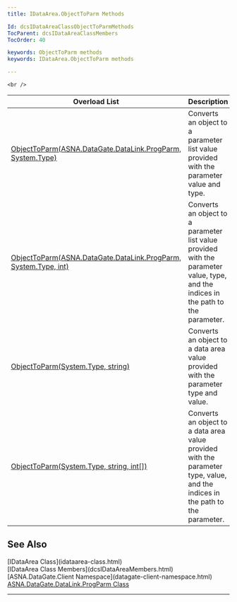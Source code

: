 ```yaml
---
title: IDataArea.ObjectToParm Methods

Id: dcsIDataAreaClassObjectToParmMethods
TocParent: dcsIDataAreaClassMembers
TocOrder: 40

keywords: ObjectToParm methods
keywords: IDataArea.ObjectToParm methods

---
```


	<br />



| Overload List | Description |
| ---- | ---- |
| [ObjectToParm(ASNA.DataGate.DataLink.ProgParm, System.Type)](idataarea-class-object-to_parm-method1.html) | Converts an object to a parameter list value provided with the parameter value and type. |
| [ObjectToParm(ASNA.DataGate.DataLink.ProgParm, System.Type, int)](idataarea-class-object-to_parm-method2.html) | Converts an object to a parameter list value provided with the parameter value, type, and the indices in the path to the parameter. |
| [ObjectToParm(System.Type, string)](idataarea-class-object-to_parm-method3.html) | Converts an object to a data area value provided with the parameter type and value. |
| [ObjectToParm(System.Type, string, int[])](idataarea-class-object-to_parm-method4.html) | Converts an object to a data area value provided with the parameter type, value, and the indices in the path to the parameter. |



## See Also

<dl />
      [IDataArea Class](idataarea-class.html)
      <br />
      [IDataArea Class Members](dcsIDataAreaMembers.html)
      <br />
      [ASNA.DataGate.Client Namespace](datagate-client-namespace.html)
      <br />
      <a href="DCS160-F1071E27-0001DD">ASNA.DataGate.DataLink.ProgParm Class</a>

---

